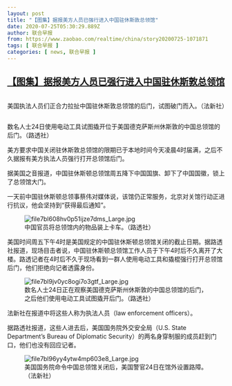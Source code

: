```yaml
---
layout: post
title: "【图集】据报美方人员已强行进入中国驻休斯敦总领馆"
date: 2020-07-25T05:30:29.889Z
author: 联合早报
from: https://www.zaobao.com/realtime/china/story20200725-1071871
tags: [ 联合早报 ]
categories: [ news, 联合早报 ]
---
```

<!--1595674560000-->
[【图集】据报美方人员已强行进入中国驻休斯敦总领馆](https://www.zaobao.com/realtime/china/story20200725-1071871)
------

<div>
<div class="figure-media figure-media-gallery figure-media-gallery-overlay js-figure-media-gallery js-figure-media-gallery-overlay"> <div class="figure-media-gallery-slide"><div class="figure-media-gallery-img"><img class="lazyload" data-src="https://www.zaobao.com.sg/sites/default/files/styles/article_large_full/public/images/202007/20200725/file7bl94m3ym2e1hnkf26fo.jpg?itok=ZxzIVJLQ" alt data-caption="美国执法人员们正合力拉扯中国驻休斯敦总领馆的后门，试图破门而入。（法新社）" src="https://www.zaobao.com.sg/sites/default/files/styles/article_large_full/public/images/202007/20200725/file7bl94m3ym2e1hnkf26fo.jpg?itok=ZxzIVJLQ" referrerpolicy="no-referrer"><div class="tint"></div></div><figcaption><p>美国执法人员们正合力拉扯中国驻休斯敦总领馆的后门，试图破门而入。（法新社）</p></figcaption></div> <div class="figure-media-gallery-slide"><div class="figure-media-gallery-img"><img class="lazyload" data-src="https://www.zaobao.com.sg/sites/default/files/styles/article_large_full/public/images/202007/20200725/file7bl9jv0yc8ogi7o3gtf.jpg?itok=GZaBERR3" alt data-caption="数名人士24日使用电动工具试图撬开位于美国德克萨斯州休斯敦的中国总领馆的后门。（路透社）" src="https://www.zaobao.com.sg/sites/default/files/styles/article_large_full/public/images/202007/20200725/file7bl9jv0yc8ogi7o3gtf.jpg?itok=GZaBERR3" referrerpolicy="no-referrer"><div class="tint"></div></div><figcaption><p>数名人士24日使用电动工具试图撬开位于美国德克萨斯州休斯敦的中国总领馆的后门。（路透社）</p></figcaption></div><div class="figure-media-gallery-nav"></div></div><p>美方要求中国关闭驻休斯敦总领馆的限期已于本地时间今天凌晨4时届满，之后不久据报有美方执法人员强行打开总领馆后门。</p><p>据美国之音报道，中国驻休斯顿总领馆周五降下中国国旗、卸下了中国国徽，锁上了总领馆大门。</p><p>一天前中国驻休斯顿总领事蔡伟对媒体说，该馆仍正常服务，北京对关馆行动正进行抗议，他会坚持到“获得最后通知”。</p><section id="imu"><div id="dfp-ad-imu1-wrapper" class="dfp-tag-wrapper"><div id="dfp-ad-imu1" class="dfp-tag-wrapper"></div></div></section><figure class="image-placeholder"><img alt="file7bl608hv0p51ijze7dms_Large.jpg" src="https://www.zaobao.com/sites/default/files/inline_images/20200725/file7bl608hv0p51ijze7dms_Large.jpg" referrerpolicy="no-referrer"><figcaption>中国官员将总领馆内的物品装上卡车。（路透社）</figcaption></figure><p>美国时间周五下午4时是美国规定的中国驻休斯顿总领馆关闭的截止日期。据路透社报道，现场目击者说，中国驻休斯顿总领馆工作人员于下午4时后不久离开了大楼。路透记者在4时后不久于现场看到一群人使用电动工具和撬棍强行打开总领馆后门，他们拒绝向记者透露身份。</p><figure class="image-placeholder"><img alt="file7bl9jv0yc8ogi7o3gtf_Large.jpg" src="https://www.zaobao.com/sites/default/files/inline_images/20200725/file7bl9jv0yc8ogi7o3gtf_Large.jpg" referrerpolicy="no-referrer"><figcaption>数名人士24日正在观察美国德克萨斯州休斯敦的中国总领馆的后门，之后他们使用电动工具试图撬开后门。（路透社）</figcaption></figure><p>法新社在报道中将这些人称为执法人员（law enforcement officers）。</p><p>据路透社报道，这些人进去后，美国国务院外交安全局（U.S. State Department’s Bureau of Diplomatic Security）的两名身穿制服的成员赶到门口，他们也没有回应记者。</p><figure class="image-placeholder"><img alt="file7bl96yy4ytw4mp603e8_Large.jpg" src="https://www.zaobao.com/sites/default/files/inline_images/20200725/file7bl96yy4ytw4mp603e8_Large.jpg" referrerpolicy="no-referrer"><figcaption>美国国务院命令中国总领馆关闭后，美国警官24日在馆外设置路障。（法新社）</figcaption></figure><div id="innity-in-post"></div><div id="dfp-ad-midarticlespecial-wrapper" class="dfp-tag-wrapper"><div id="dfp-ad-midarticlespecial" class="dfp-tag-wrapper"></div></div>
</div>

